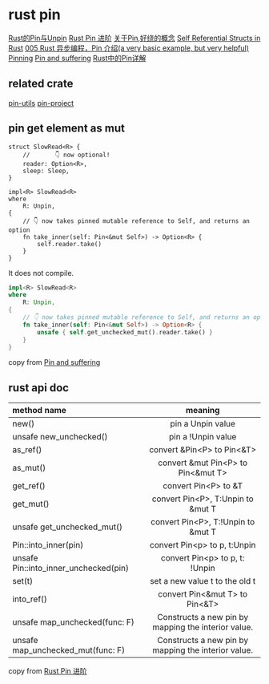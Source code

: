 # rust pin

[Rust的Pin与Unpin](https://folyd.com/blog/rust-pin-unpin/)
[Rust Pin 进阶](https://folyd.com/blog/rust-pin-advanced/)
[关于Pin,好绕的概念](https://rustcc.cn/article?id=4479f801-d28d-40cb-906c-85d8a04e8679)
[Self Referential Structs in Rust](https://arunanshub.hashnode.dev/self-referential-structs-in-rust)
[005 Rust 异步编程，Pin 介绍(a very basic example, but very helpful)](https://learnku.com/articles/46094)
[Pinning](http://www.tutzip.com/tut/rust-async-cn/04_pinning/01_chapter.zh.html)
[Pin and suffering](https://fasterthanli.me/articles/pin-and-suffering)
[Rust中的Pin详解](https://cloud.tencent.com/developer/article/1628311)

## related crate
[pin-utils](https://crates.io/crates/pin-utils)
[pin-project](https://crates.io/crates/pin-project)

## pin get element as mut

``` shell
struct SlowRead<R> {
    //       👇 now optional!
    reader: Option<R>,
    sleep: Sleep,
}

impl<R> SlowRead<R>
where
    R: Unpin,
{
    // 👇 now takes pinned mutable reference to Self, and returns an option
    fn take_inner(self: Pin<&mut Self>) -> Option<R> {
        self.reader.take()
    }
}
```
It does not compile.

``` rust
impl<R> SlowRead<R>
where
    R: Unpin,
{
    // 👇 now takes pinned mutable reference to Self, and returns an option
    fn take_inner(self: Pin<&mut Self>) -> Option<R> {
        unsafe { self.get_unchecked_mut().reader.take() }
    }
}

```
copy from [Pin and suffering](https://fasterthanli.me/articles/pin-and-suffering)

## rust api doc

|method name                | meaning                     |
|:--------------------------| :------------:              |
|new()                      |pin a Unpin value            |
|unsafe new_unchecked()     |pin a !Unpin value           |
|as_ref()                   |convert &Pin<P<T>> to Pin<&T>|
|as_mut()                   |convert &mut Pin<P<T>> to Pin<&mut T>|
|get_ref()                  |convert Pin<P<T>> to &T      |
|get_mut()                  |convert Pin<P<T>>, T:Unpin to &mut T      |
|unsafe get_unchecked_mut() |convert Pin<P<T>>, T:!Unpin to &mut T      |
|Pin::into_inner(pin)       |convert Pin<p<t>> to p, t:Unpin          |
|unsafe Pin::into_inner_unchecked(pin)       |convert Pin<p<t>> to p, t: !Unpin|
|set(t)                     | set a new value t to the old t|
|into_ref()                 | convert Pin<&mut T> to Pin<&T>|
|unsafe map_unchecked(func: F)     | Constructs a new pin by mapping the interior value.|
|unsafe map_unchecked_mut(func: F)     | Constructs a new pin by mapping the interior value.|

copy from [Rust Pin 进阶](https://folyd.com/blog/rust-pin-advanced/)
